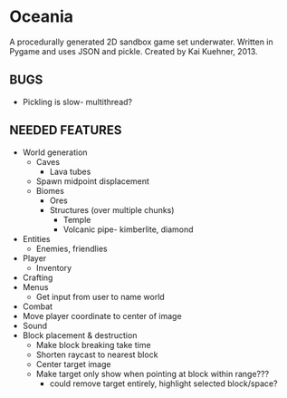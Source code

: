 Oceania
==
A procedurally generated 2D sandbox game set underwater.
Written in Pygame and uses JSON and pickle.
Created by Kai Kuehner, 2013.

BUGS
--
 - Pickling is slow- multithread?

NEEDED FEATURES
--
 - World generation
     - Caves
         - Lava tubes
     - Spawn midpoint displacement
     - Biomes
         - Ores
         - Structures (over multiple chunks)
             - Temple
             - Volcanic pipe- kimberlite, diamond
 - Entities
     - Enemies, friendlies
 - Player
     - Inventory
 - Crafting
 - Menus
     - Get input from user to name world
 - Combat
 - Move player coordinate to center of image
 - Sound
 - Block placement & destruction
     - Make block breaking take time
     - Shorten raycast to nearest block
     - Center target image
     - Make target only show when pointing at block within range???
         - could remove target entirely, highlight selected block/space?
